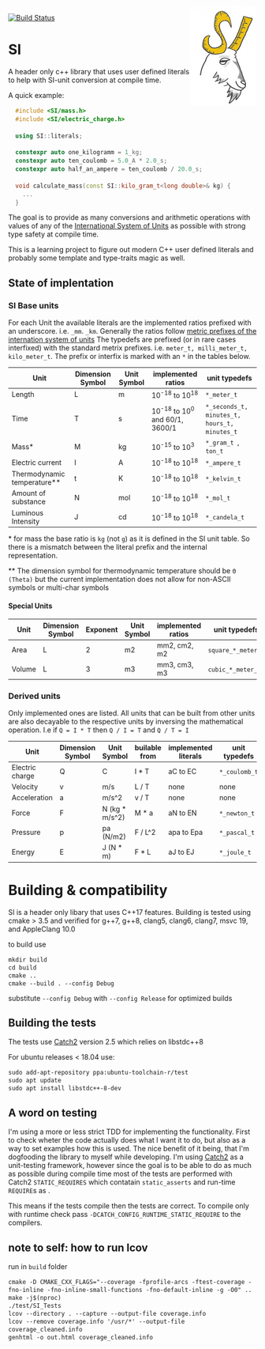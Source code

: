 <img align="right" src="SI-logo.jpg">

[![Build Status](https://travis-ci.com/bernedom/SI.svg?branch=master)](https://travis-ci.com/bernedom/SI)


# SI
A header only c++ library that uses user defined literals to help with SI-unit conversion at compile time.

A quick example: 
```cpp
  #include <SI/mass.h>
  #include <SI/electric_charge.h>

  using SI::literals;

  constexpr auto one_kilogramm = 1_kg;
  constexpr auto ten_coulomb = 5.0_A * 2.0_s;
  constexpr auto half_an_ampere = ten_coulomb / 20.0_s;

  void calculate_mass(const SI::kilo_gram_t<long double>& kg) { 
    ...
  }
```

The goal is to provide as many conversions and arithmetic operations with values of any of the [International System of Units](https://en.wikipedia.org/wiki/International_System_of_Units) as possible with strong type safety at compile time. 

This is a learning project to figure out modern C++ user defined literals and probably some template and type-traits magic as well. 

## State of implentation

### SI Base units

For each Unit the available literals are the implemented ratios prefixed with an underscore. i.e. `_mm`. `_km`. Generally the ratios follow [metric prefixes of the internation system of units](https://en.wikipedia.org/wiki/Metric_prefix)
The typedefs are prefixed (or in rare cases interfixed) with the standard metrix prefixes. i.e. `meter_t, milli_meter_t, kilo_meter_t`. The prefix or interfix is marked with an `*` in the tables below. 

| Unit                        | Dimension Symbol | Unit Symbol | implemented ratios                                  | unit typedefs                                |
| --------------------------- | ---------------- | ----------- | --------------------------------------------------- | -------------------------------------------- |
| Length                      | L                | m           | 10<sup>-18</sup> to 10<sup>18</sup>                 | `*_meter_t`                                  |
| Time                        | T                | s           | 10<sup>-18</sup> to 10<sup>0</sup> and 60/1, 3600/1 | `*_seconds_t, minutes_t, hours_t, minutes_t` |
| Mass*                       | M                | kg          | 10<sup>-15</sup> to 10<sup>3</sup>                  | `*_gram_t `, `ton_t`                         |
| Electric current            | I                | A           | 10<sup>-18</sup> to 10<sup>18</sup>                 | `*_ampere_t`                                 |
| Thermodynamic temperature** | t                | K           | 10<sup>-18</sup> to 10<sup>18</sup>                 | `*_kelvin_t`                                 |
| Amount of substance         | N                | mol         | 10<sup>-18</sup> to 10<sup>18</sup>                 | `*_mol_t`                                    |
| Luminous Intensity          | J                | cd          | 10<sup>-18</sup> to 10<sup>18</sup>                 | `*_candela_t`                                |

\* for mass the base ratio is `kg` (not `g`) as it is defined in the SI unit table. So there is a mismatch between the literal prefix and the internal representation.

\** The dimension symbol for thermodynamic temperature should be `Θ (Theta)` but the current implementation does not allow for non-ASCII symbols or multi-char symbols

#### Special Units

| Unit   | Dimension Symbol | Exponent | Unit Symbol | implemented ratios | unit typedefs      |
| ------ | ---------------- | -------- | ----------- | ------------------ | ------------------ |
| Area   | L                | 2        | m2          | mm2, cm2, m2       | `square_*_meter_t` |
| Volume | L                | 3        | m3          | mm3, cm3, m3       | `cubic_*_meter_t`  |


### Derived units

Only implemented ones are listed. All units that can be built from other units are also decayable to the respective units by inversing the mathematical operation. I.e if `Q = I * T` then `Q / I = T` and `Q / T = I`

| Unit            | Dimension Symbol | Unit Symbol    | builable from | implemented literals | unit typedefs |
| --------------- | ---------------- | -------------- | ------------- | -------------------- | ------------- |
| Electric charge | Q                | C              | I * T         | aC to EC             | `*_coulomb_t` |
| Velocity        | v                | m/s            | L / T         | none                 | none          |
| Acceleration    | a                | m/s^2          | v / T         | none                 | none          |
| Force           | F                | N (kg * m/s^2) | M * a         | aN to EN             | `*_newton_t`  |
| Pressure        | p                | pa (N/m2)      | F / L^2       | apa to Epa           | `*_pascal_t`  |
| Energy          | E                | J (N * m)      | F * L         | aJ to EJ             | `*_joule_t`   |


# Building & compatibility

SI is a header only libary that uses C++17 features. Building is tested using cmake > 3.5 and verified for g++7, g++8, clang5, clang6, clang7, msvc 19, and AppleClang 10.0


to build use 
```
mkdir build
cd build
cmake ..
cmake --build . --config Debug
```

substitute `--config Debug` with `--config Release` for optimized builds

## Building the tests

The tests use [Catch2](https://github.com/catchorg/Catch2) version 2.5 which relies on libstdc++8
 
For ubuntu releases < 18.04 use:
```
sudo add-apt-repository ppa:ubuntu-toolchain-r/test
sudo apt update
sudo apt install libstdc++-8-dev
```

## A word on testing 

I'm using a more or less strict TDD for implementing the functionality. First to check wheter the code actually does what I want it to do, but also as a way to set examples how this is used. The nice benefit of it being, that I'm dogfooding the library to myself while developing. I'm using [Catch2](https://github.com/catchorg/Catch2) as a unit-testing framework, however since the goal is to be able to do as much as possible during compile time most of the tests are performed with Catch2 `STATIC_REQUIRES` which contatain `static_asserts` and run-time `REQUIRE`s as . 

This means if the tests compile then the tests are correct. To compile only with runtime check pass `-DCATCH_CONFIG_RUNTIME_STATIC_REQUIRE` to the compilers. 

## note to self: how to run lcov

run in `build` folder

```
cmake -D CMAKE_CXX_FLAGS="--coverage -fprofile-arcs -ftest-coverage -fno-inline -fno-inline-small-functions -fno-default-inline -g -O0" ..
make -j$(nproc)
./test/SI_Tests
lcov --directory . --capture --output-file coverage.info
lcov --remove coverage.info '/usr/*' --output-file coverage_cleaned.info
genhtml -o out.html coverage_cleaned.info
```